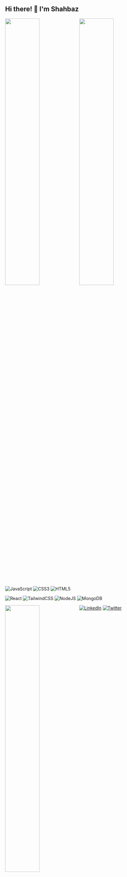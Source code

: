 ## Hi there! 👋  I'm Shahbaz

<img align="left" width="47%" src="https://github-readme-streak-stats.herokuapp.com?user=shahbaz4783&theme=black-ice&border_radius=25&date_format=j%20M%5B%20Y%5D&card_width=420">

<img align="left" width="47%" src="https://github-readme-stats.vercel.app/api/top-langs/?username=shahbaz4783&layout=compact">

![JavaScript](https://img.shields.io/badge/javascript-%23323330.svg?style=for-the-badge&logo=javascript&logoColor=%23F7DF1E)
![CSS3](https://img.shields.io/badge/css3-%231572B6.svg?style=for-the-badge&logo=css3&logoColor=white)
![HTML5](https://img.shields.io/badge/html5-%23E34F26.svg?style=for-the-badge&logo=html5&logoColor=white)

![React](https://img.shields.io/badge/react-%2320232a.svg?style=for-the-badge&logo=react&logoColor=%2361DAFB)
![TailwindCSS](https://img.shields.io/badge/tailwindcss-%2338B2AC.svg?style=for-the-badge&logo=tailwind-css&logoColor=white)
![NodeJS](https://img.shields.io/badge/node.js-6DA55F?style=for-the-badge&logo=node.js&logoColor=white)
![MongoDB](https://img.shields.io/badge/MongoDB-%234ea94b.svg?style=for-the-badge&logo=mongodb&logoColor=white)


<img align="left" width="47%" src="https://github-readme-stats.vercel.app/api?username=shahbaz4783&show_icons=true&theme=github_dark">


[![LinkedIn](https://img.shields.io/badge/LinkedIn-%230077B5.svg?logo=linkedin&logoColor=white)](https://linkedin.com/in/@shahbaz4783) 
[![Twitter](https://img.shields.io/badge/Twitter-%231DA1F2.svg?logo=Twitter&logoColor=white)](https://twitter.com/@shahbaz4783)
